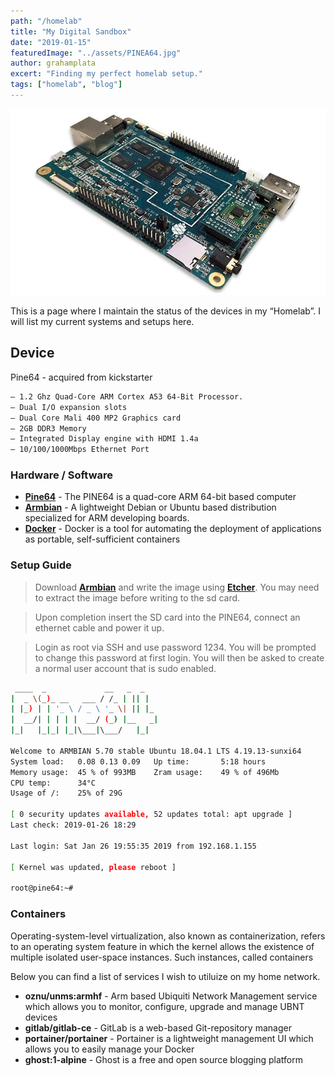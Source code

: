 ```yaml
---
path: "/homelab"
title: "My Digital Sandbox"
date: "2019-01-15"
featuredImage: "../assets/PINEA64.jpg"
author: grahamplata
excert: "Finding my perfect homelab setup."
tags: ["homelab", "blog"]
---
```


![Pine64](../assets/PINEA64.jpg "PINE 64")

This is a page where I maintain the status of the devices in my “Homelab”. I will list my current systems and setups here.

## Device

Pine64 - acquired from kickstarter

```bash
– 1.2 Ghz Quad-Core ARM Cortex A53 64-Bit Processor.
– Dual I/O expansion slots
– Dual Core Mali 400 MP2 Graphics card
– 2GB DDR3 Memory
– Integrated Display engine with HDMI 1.4a
– 10/100/1000Mbps Ethernet Port
```

### Hardware / Software

- **[Pine64](https://www.kickstarter.com/projects/pine64/pine-a64-first-15-64-bit-single-board-super-comput)** - The PINE64 is a quad-core ARM 64-bit based computer
- **[Armbian](https://www.armbian.com/)** - A lightweight Debian or Ubuntu based distribution specialized for ARM developing boards.
- **[Docker](https://www.docker.com/)** - Docker is a tool for automating the deployment of applications as portable, self-sufficient containers

### Setup Guide

> Download **[Armbian](https://www.armbian.com/)** and write the image using **[Etcher](https://www.balena.io/etcher/)**. You may need to extract the image before writing to the sd card.

> Upon completion insert the SD card into the PINE64, connect an ethernet cable and power it up.

> Login as root via SSH and use password 1234. You will be prompted to change this password at first login. You will then be asked to create a normal user account that is sudo enabled.

```bash
 ____  _             __   _  _
|  _ \(_)_ __   ___ / /_ | || |
| |_) | | '_ \ / _ \ '_ \| || |_
|  __/| | | | |  __/ (_) |__   _|
|_|   |_|_| |_|\___|\___/   |_|

Welcome to ARMBIAN 5.70 stable Ubuntu 18.04.1 LTS 4.19.13-sunxi64
System load:   0.08 0.13 0.09  	Up time:       5:18 hours
Memory usage:  45 % of 993MB  	Zram usage:    49 % of 496Mb
CPU temp:      34°C
Usage of /:    25% of 29G

[ 0 security updates available, 52 updates total: apt upgrade ]
Last check: 2019-01-26 18:29

Last login: Sat Jan 26 19:55:35 2019 from 192.168.1.155

[ Kernel was updated, please reboot ]

root@pine64:~#
```

### Containers

Operating-system-level virtualization, also known as containerization, refers to an operating system feature in which the kernel allows the existence of multiple isolated user-space instances. Such instances, called containers

Below you can find a list of services I wish to utiluize on my home network.

- **oznu/unms:armhf** - Arm based Ubiquiti Network Management service which allows you to monitor, configure, upgrade and manage UBNT devices
- **gitlab/gitlab-ce** - GitLab is a web-based Git-repository manager
- **portainer/portainer** - Portainer is a lightweight management UI which allows you to easily manage your Docker
- **ghost:1-alpine** - Ghost is a free and open source blogging platform
